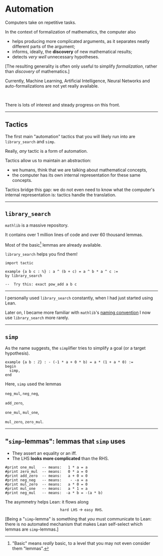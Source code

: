 # Automation

Computers take on repetitive tasks.

In the context of formalization of mathematics, the computer also

* helps producing more complicated arguments, as it separates neatly different parts of the argument;
* informs, ideally, the **discovery** of new mathematical results;
* detects *very well* unnecessary hypotheses.

[The resulting generality is often only useful to simplify *formalization*, rather than *discovery* of mathematics.]

Currently, Machine Learning, Artificial Intelligence, Neural Networks and auto-formalizations are not yet really available.

&nbsp;

There is lots of interest and steady progress on this front.

---

##  Tactics

The first main "automation" tactics that you will likely run into are `library_search` and `simp`.

Really, *any* tactic is a form of automation.

Tactics allow us to maintain an abstraction:

*  we humans, think that we are talking about mathematical concepts,
*  the computer has its own internal representation for these same concepts.

Tactics bridge this gap: we do not even need to know what the computer's internal representation is: tactics handle the translation.

---

## `library_search`

`mathlib` is a massive repository.

It contains over 1 million lines of code and over 60 thousand lemmas.

Most of the basic[^1] lemmas are already available.

`library_search` helps you find them!

```lean
import tactic

example {a b c : ℕ} : a ^ (b + c) = a ^ b * a ^ c :=
by library_search

--  Try this: exact pow_add a b c
```

[^1]: "Basic" means *really* basic, to a level that you may not even consider them "lemmas".

---

I personally used `library_search` constantly, when I had just started using Lean.

Later on, I became more familiar with `mathlib`'s [naming convention](https://leanprover-community.github.io/contribute/naming.html) I now use `library_search` more rarely.

---

## `simp`

As the name suggests, the `simp`lifier tries to simplify a goal (or a target hypothesis).

```lean
example {a b : ℤ} : - (-1 * a + 0 * b) = a * (1 + a * 0) :=
begin
  simp,
end
```
Here, `simp` used the lemmas

`neg_mul`, `neg_neg`,

`add_zero`,

`one_mul`, `mul_one`,

`mul_zero`, `zero_mul`.


---

##  "`simp`-lemmas": lemmas that `simp` uses

* They assert an equality or an iff.
* The LHS **looks more complicated** than the RHS.

```lean
#print one_mul   -- means:   1 * a = a
#print zero_mul  -- means:   0 * a = 0
#print add_zero  -- means:   a + 0 = 0
#print neg_neg   -- means:    - -a = a
#print mul_zero  -- means:   a * 0 = 0
#print mul_one   -- means:   a * 1 = a
#print neg_mul   -- means:  -a * b = -(a * b)
```

The asymmetry helps Lean: it flows along
$${\texttt{hard LHS}} \longrightarrow {\texttt{easy RHS}}.$$

[Being a "`simp`-lemma" is something that *you* must communicate to Lean: there is no automated mechanism that makes Lean self-select which lemmas are `simp`-lemmas.]
